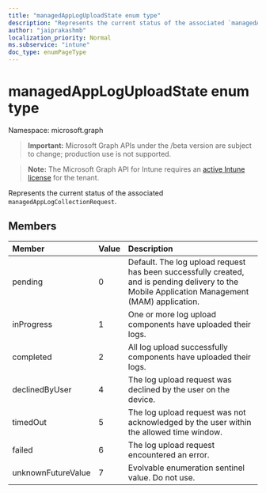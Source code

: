 ```yaml
---
title: "managedAppLogUploadState enum type"
description: "Represents the current status of the associated `managedAppLogCollectionRequest`."
author: "jaiprakashmb"
localization_priority: Normal
ms.subservice: "intune"
doc_type: enumPageType
---
```


# managedAppLogUploadState enum type

Namespace: microsoft.graph

> **Important:** Microsoft Graph APIs under the /beta version are subject to change; production use is not supported.

> **Note:** The Microsoft Graph API for Intune requires an [active Intune license](https://go.microsoft.com/fwlink/?linkid=839381) for the tenant.

Represents the current status of the associated `managedAppLogCollectionRequest`.

## Members
|Member|Value|Description|
|:---|:---|:---|
|pending|0|Default. The log upload request has been successfully created, and is pending delivery to the Mobile Application Management (MAM) application.|
|inProgress|1|One or more log upload components have uploaded their logs.|
|completed|2|All log upload successfully components have uploaded their logs.|
|declinedByUser|4|The log upload request was declined by the user on the device.|
|timedOut|5|The log upload request was not acknowledged by the user within the allowed time window.|
|failed|6|The log upload request encountered an error.|
|unknownFutureValue|7|Evolvable enumeration sentinel value. Do not use.|
